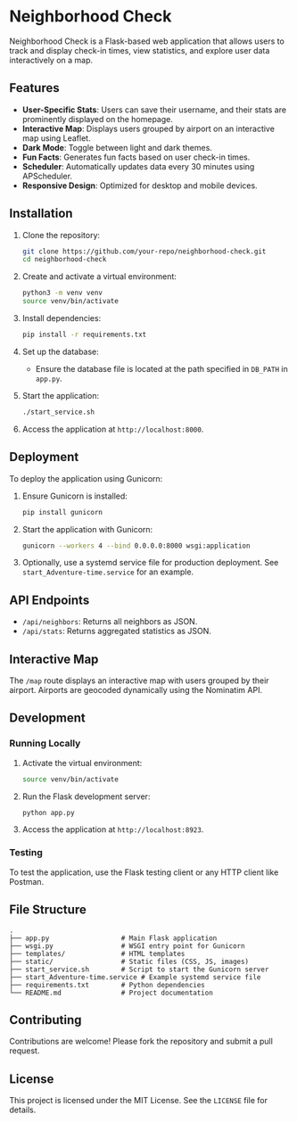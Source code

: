 # Neighborhood Check

Neighborhood Check is a Flask-based web application that allows users to track and display check-in times, view statistics, and explore user data interactively on a map.

## Features

- **User-Specific Stats**: Users can save their username, and their stats are prominently displayed on the homepage.
- **Interactive Map**: Displays users grouped by airport on an interactive map using Leaflet.
- **Dark Mode**: Toggle between light and dark themes.
- **Fun Facts**: Generates fun facts based on user check-in times.
- **Scheduler**: Automatically updates data every 30 minutes using APScheduler.
- **Responsive Design**: Optimized for desktop and mobile devices.

## Installation

1. Clone the repository:
   ```bash
   git clone https://github.com/your-repo/neighborhood-check.git
   cd neighborhood-check
   ```

2. Create and activate a virtual environment:
   ```bash
   python3 -m venv venv
   source venv/bin/activate
   ```

3. Install dependencies:
   ```bash
   pip install -r requirements.txt
   ```

4. Set up the database:
   - Ensure the database file is located at the path specified in `DB_PATH` in `app.py`.

5. Start the application:
   ```bash
   ./start_service.sh
   ```

6. Access the application at `http://localhost:8000`.

## Deployment

To deploy the application using Gunicorn:

1. Ensure Gunicorn is installed:
   ```bash
   pip install gunicorn
   ```

2. Start the application with Gunicorn:
   ```bash
   gunicorn --workers 4 --bind 0.0.0.0:8000 wsgi:application
   ```

3. Optionally, use a systemd service file for production deployment. See `start_Adventure-time.service` for an example.

## API Endpoints

- `/api/neighbors`: Returns all neighbors as JSON.
- `/api/stats`: Returns aggregated statistics as JSON.

## Interactive Map

The `/map` route displays an interactive map with users grouped by their airport. Airports are geocoded dynamically using the Nominatim API.

## Development

### Running Locally

1. Activate the virtual environment:
   ```bash
   source venv/bin/activate
   ```

2. Run the Flask development server:
   ```bash
   python app.py
   ```

3. Access the application at `http://localhost:8923`.

### Testing

To test the application, use the Flask testing client or any HTTP client like Postman.

## File Structure

```
.
├── app.py                  # Main Flask application
├── wsgi.py                 # WSGI entry point for Gunicorn
├── templates/              # HTML templates
├── static/                 # Static files (CSS, JS, images)
├── start_service.sh        # Script to start the Gunicorn server
├── start_Adventure-time.service # Example systemd service file
├── requirements.txt        # Python dependencies
└── README.md               # Project documentation
```

## Contributing

Contributions are welcome! Please fork the repository and submit a pull request.

## License

This project is licensed under the MIT License. See the `LICENSE` file for details.